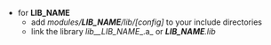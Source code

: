 - for __LIB_NAME__
    - add _modules/__LIB_NAME__/lib/[config]_ to your include directories
    - link the library _lib__LIB_NAME__.a_ or ___LIB_NAME__.lib_